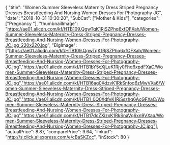 {
	"title": "Women Summer Sleeveless Maternity Dress Striped Pregnancy Dresses Breastfeeding And Nursing Women Dresses For Photography  JC",
	"date": "2018-10-31 10:30:20",
	"SubCat": ["Mother & Kids"],
	"categories": ["Pregnancy "],
	"thumbnailImage": "https://ae01.alicdn.com/kf/HTB109.QgwTqK1RjSZPhq6xfOFXah/Women-Summer-Sleeveless-Maternity-Dress-Striped-Pregnancy-Dresses-Breastfeeding-And-Nursing-Women-Dresses-For-Photography-JC.jpg_220x220.jpg",
	"BigImage": ["https://ae01.alicdn.com/kf/HTB109.QgwTqK1RjSZPhq6xfOFXah/Women-Summer-Sleeveless-Maternity-Dress-Striped-Pregnancy-Dresses-Breastfeeding-And-Nursing-Women-Dresses-For-Photography-JC.jpg","https://ae01.alicdn.com/kf/HTB1bY5cXjLuK1Rjy0Fhq6xpdFXaC/Women-Summer-Sleeveless-Maternity-Dress-Striped-Pregnancy-Dresses-Breastfeeding-And-Nursing-Women-Dresses-For-Photography-JC.jpg","https://ae01.alicdn.com/kf/HTB16ag0XdzvK1RkSnfoq6zMwVXa6/Women-Summer-Sleeveless-Maternity-Dress-Striped-Pregnancy-Dresses-Breastfeeding-And-Nursing-Women-Dresses-For-Photography-JC.jpg","https://ae01.alicdn.com/kf/HTB1_0Q0XdfvK1RjSszhq6AcGFXaC/Women-Summer-Sleeveless-Maternity-Dress-Striped-Pregnancy-Dresses-Breastfeeding-And-Nursing-Women-Dresses-For-Photography-JC.jpg","https://ae01.alicdn.com/kf/HTB17dcZXizxK1RkSnaVq6xn9VXaq/Women-Summer-Sleeveless-Maternity-Dress-Striped-Pregnancy-Dresses-Breastfeeding-And-Nursing-Women-Dresses-For-Photography-JC.jpg"],
	"actualPrice": 8.87,
	"comparePrice": 9.64,
	"linkurl": "http://s.click.aliexpress.com/e/cBaSKZcc",
	"inStock": 80
}
